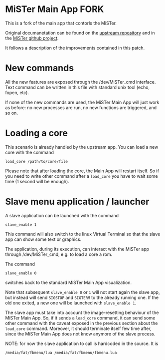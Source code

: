 
# MiSTer Main App FORK

This is a fork of the main app that contorls the MiSTer.

Original documanetation can be found on the [upstream
repository](https://github.com/MiSTer-devel/Main_MiSTer) and in the [MiSTer
github project](https://github.com/MiSTer-devel).

It follows a description of the improvements contained in this patch.

# New commands

All the new features are exposed through the /dev/MiSTer_cmd interface. Text
command can be written in this file with standard unix tool (echo, fopen, etc).

If none of the new commands are used, the MiSTer Main App will just work as
before: no new processes are run, no new functions are triggered, and so on.

# Loading a core

This scenario is already handled by the upstream app. You can load a new core
with the command

```
load_core /path/to/core/file
```

Please note that after loading the core, the Main App will restart itself. So
if you need to write other command after a `load_core` you have to wait some
time (1 second will be enough).

# Slave menu application / launcher

A slave application can be launched with the command

```
slave_enable 1
```

This command will also switch to the linux Virtual Terminal so that the slave
app can show some text or graphics.

The application, during its execution, can interact with
the MiSTer app through /dev/MiSTer_cmd, e.g. to load a core a rom.

The command

```
slave_enable 0
```

switches back to the standard MiSTer Main App visualization.

Note that subsequent `slave_enable 0` or `1` will not start again the slave
app, but instead will send `SIGSTOP` and `SIGTERM` to the already running one.
If the old one exited, a new one will be launched with `slave_enable 1`.

The slave app must take into account the image-resetting behaviour of the
MiSTer Main App. So, if it sends a `load_core` command, it can send some other
command with the caveat exposed in the previous section about the `load_core`
command. Moreover, it should terminate itself few time after, since the MiSTer
Main App does not know anymore of the slave process.

NOTE: for now the slave application to call is hardcoded in the source. It is

```
/media/fat/fbmenu/lua /media/fat/fbmenu/fbmenu.lua
```

